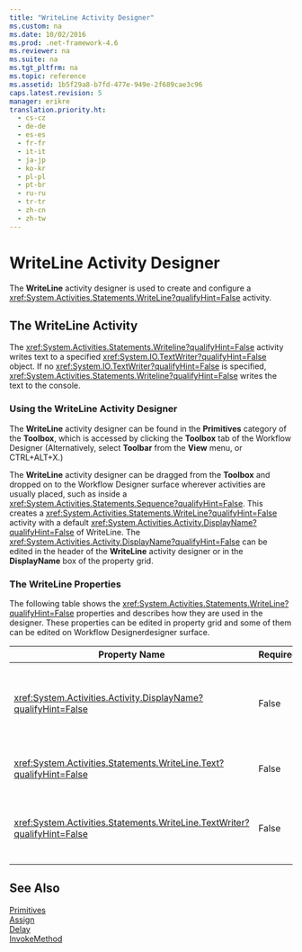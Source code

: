 ```yaml
---
title: "WriteLine Activity Designer"
ms.custom: na
ms.date: 10/02/2016
ms.prod: .net-framework-4.6
ms.reviewer: na
ms.suite: na
ms.tgt_pltfrm: na
ms.topic: reference
ms.assetid: 1b5f29a8-b7fd-477e-949e-2f689cae3c96
caps.latest.revision: 5
manager: erikre
translation.priority.ht: 
  - cs-cz
  - de-de
  - es-es
  - fr-fr
  - it-it
  - ja-jp
  - ko-kr
  - pl-pl
  - pt-br
  - ru-ru
  - tr-tr
  - zh-cn
  - zh-tw
---
```

# WriteLine Activity Designer
The **WriteLine** activity designer is used to create and configure a <xref:System.Activities.Statements.WriteLine?qualifyHint=False> activity.  
  
## The WriteLine Activity  
 The <xref:System.Activities.Statements.Writeline?qualifyHint=False> activity writes text to a specified <xref:System.IO.TextWriter?qualifyHint=False> object. If no <xref:System.IO.TextWriter?qualifyHint=False> is specified, <xref:System.Activities.Statements.Writeline?qualifyHint=False> writes the text to the console.  
  
### Using the WriteLine Activity Designer  
 The **WriteLine** activity designer can be found in the **Primitives** category of the **Toolbox**, which is accessed by clicking the **Toolbox** tab of the Workflow Designer (Alternatively, select **Toolbar** from the **View** menu, or CTRL+ALT+X.)  
  
 The **WriteLine** activity designer can be dragged from the **Toolbox** and dropped on to the Workflow Designer surface wherever activities are usually placed, such as inside a <xref:System.Activities.Statements.Sequence?qualifyHint=False>. This creates a <xref:System.Activities.Statements.WriteLine?qualifyHint=False> activity with a default <xref:System.Activities.Activity.DisplayName?qualifyHint=False> of WriteLine. The <xref:System.Activities.Activity.DisplayName?qualifyHint=False> can be edited in the header of the **WriteLine** activity designer or in the **DisplayName** box of the property grid.  
  
### The WriteLine Properties  
 The following table shows the <xref:System.Activities.Statements.WriteLine?qualifyHint=False> properties and describes how they are used in the designer. These properties can be edited in property grid and some of them can be edited on Workflow Designerdesigner surface.  
  
|Property Name|Required|Usage|  
|-------------------|--------------|-----------|  
|<xref:System.Activities.Activity.DisplayName?qualifyHint=False>|False|The friendly name of the <xref:System.Activities.Statements.WriteLine?qualifyHint=False> activity. The default is WriteLine. Although the <xref:System.Activities.Activity.DisplayName?qualifyHint=False> is not strictly required, it is best practice to use a one.|  
|<xref:System.Activities.Statements.WriteLine.Text?qualifyHint=False>|False|The text to write. To set the property, type a Visual Basic expression in the **Text** box on the **WriteLine** activity designer or in the property grid.|  
|<xref:System.Activities.Statements.WriteLine.TextWriter?qualifyHint=False>|False|The <xref:System.IO.TextWriter?qualifyHint=False> to which the <xref:System.Activities.Statements.WriteLine?qualifyHint=False> writes the <xref:System.Activities.Statements.WriteLine.Text?qualifyHint=False>. The default is the console.|  
  
## See Also  
 [Primitives](../WF_Design/Primitives-Activity-Designers.md)   
 [Assign](../WF_Design/Assign-Activity-Designer.md)   
 [Delay](../WF_Design/Delay-Activity-Designer.md)   
 [InvokeMethod](../WF_Design/InvokeMethod-Activity-Designer.md)